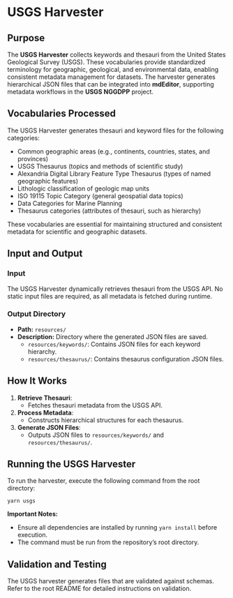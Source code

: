 # USGS Harvester

## Purpose

The **USGS Harvester** collects keywords and thesauri from the United States Geological Survey (USGS). These vocabularies provide standardized terminology for geographic, geological, and environmental data, enabling consistent metadata management for datasets. The harvester generates hierarchical JSON files that can be integrated into **mdEditor**, supporting metadata workflows in the **USGS NGGDPP** project.

## Vocabularies Processed

The USGS Harvester generates thesauri and keyword files for the following categories:

- Common geographic areas (e.g., continents, countries, states, and provinces)
- USGS Thesaurus (topics and methods of scientific study)
- Alexandria Digital Library Feature Type Thesaurus (types of named geographic features)
- Lithologic classification of geologic map units
- ISO 19115 Topic Category (general geospatial data topics)
- Data Categories for Marine Planning
- Thesaurus categories (attributes of thesauri, such as hierarchy)

These vocabularies are essential for maintaining structured and consistent metadata for scientific and geographic datasets.

## Input and Output

### Input

The USGS Harvester dynamically retrieves thesauri from the USGS API. No static input files are required, as all metadata is fetched during runtime.

### Output Directory

- **Path:** `resources/`
- **Description:** Directory where the generated JSON files are saved.
  - `resources/keywords/`: Contains JSON files for each keyword hierarchy.
  - `resources/thesaurus/`: Contains thesaurus configuration JSON files.

## How It Works

1. **Retrieve Thesauri**:
   - Fetches thesauri metadata from the USGS API.
2. **Process Metadata**:
   - Constructs hierarchical structures for each thesaurus.
3. **Generate JSON Files**:
   - Outputs JSON files to `resources/keywords/` and `resources/thesaurus/`.

## Running the USGS Harvester

To run the harvester, execute the following command from the root directory:

`yarn usgs`

**Important Notes:**

- Ensure all dependencies are installed by running `yarn install` before execution.
- The command must be run from the repository’s root directory.

## Validation and Testing

The USGS harvester generates files that are validated against schemas. Refer to the root README for detailed instructions on validation.
